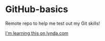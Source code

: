 # GitHub-basics
Remote repo to help me test out my Git skills!

[I'm learning this on lynda.com](http://lynda.com)
